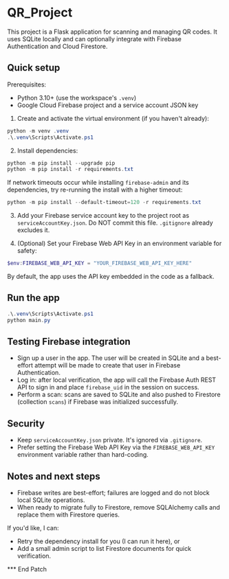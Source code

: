 QR_Project
==========

This project is a Flask application for scanning and managing QR codes. It uses SQLite locally and can optionally integrate with Firebase Authentication and Cloud Firestore.

Quick setup
-----------

Prerequisites:
- Python 3.10+ (use the workspace's `.venv`)
- Google Cloud Firebase project and a service account JSON key

1. Create and activate the virtual environment (if you haven't already):

```powershell
python -m venv .venv
.\.venv\Scripts\Activate.ps1
```

2. Install dependencies:

```powershell
python -m pip install --upgrade pip
python -m pip install -r requirements.txt
```

If network timeouts occur while installing `firebase-admin` and its dependencies, try re-running the install with a higher timeout:

```powershell
python -m pip install --default-timeout=120 -r requirements.txt
```

3. Add your Firebase service account key to the project root as `serviceAccountKey.json`. Do NOT commit this file. `.gitignore` already excludes it.

4. (Optional) Set your Firebase Web API Key in an environment variable for safety:

```powershell
$env:FIREBASE_WEB_API_KEY = "YOUR_FIREBASE_WEB_API_KEY_HERE"
```

By default, the app uses the API key embedded in the code as a fallback.

Run the app
-----------

```powershell
.\.venv\Scripts\Activate.ps1
python main.py
```

Testing Firebase integration
---------------------------
- Sign up a user in the app. The user will be created in SQLite and a best-effort attempt will be made to create that user in Firebase Authentication.
- Log in: after local verification, the app will call the Firebase Auth REST API to sign in and place `firebase_uid` in the session on success.
- Perform a scan: scans are saved to SQLite and also pushed to Firestore (collection `scans`) if Firebase was initialized successfully.

Security
--------
- Keep `serviceAccountKey.json` private. It's ignored via `.gitignore`.
- Prefer setting the Firebase Web API Key via the `FIREBASE_WEB_API_KEY` environment variable rather than hard-coding.

Notes and next steps
--------------------
- Firebase writes are best-effort; failures are logged and do not block local SQLite operations.
- When ready to migrate fully to Firestore, remove SQLAlchemy calls and replace them with Firestore queries.

If you'd like, I can:
- Retry the dependency install for you (I can run it here), or
- Add a small admin script to list Firestore documents for quick verification.

*** End Patch